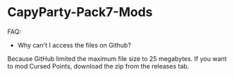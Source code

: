 # CapyParty-Pack7-Mods

FAQ:
- Why can't I access the files on Github?

Because GitHub limited the maximum file size to 25 megabytes.
If you want to mod Cursed Points, download the zip from the releases tab.

